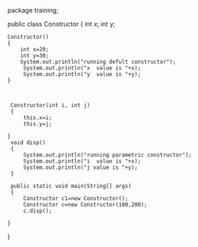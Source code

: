 package training;

public class Constructor
{
	int x;
	int y;
	
	Constructor()
	{
		int x=20;
		int y=30;
		System.out.println("running defult constructor");
		 System.out.println("x  value is "+x);
		 System.out.println("y  value is "+y);
	}
	 
	
	
	 Constructor(int i, int j) 
	 {
		 this.x=i;
		 this.y=j;
		 
	}
	 void disp()
	 {
		 System.out.println("running parametric constructor");
		 System.out.println("i  value is "+x);
		 System.out.println("j value is "+y); 
	 }

	 public static void main(String[] args)
	 {
		 Constructor c1=new Constructor(); 
		 Constructor c=new Constructor(100,200);
		 c.disp();
		
	}

}
